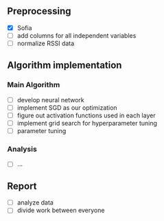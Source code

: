 ## Preprocessing
- [X] Sofia  
- [ ] add columns for all independent variables
- [ ] normalize RSSI data

## Algorithm implementation

### Main Algorithm
- [ ] develop neural network  
- [ ] implement SGD as our optimization  
- [ ] figure out activation functions used in each layer  
- [ ] implement grid search for hyperparameter tuning  
- [ ] parameter tuning  

### Analysis  
- [ ] ...

## Report  
- [ ] analyze data  
- [ ] divide work between everyone  
